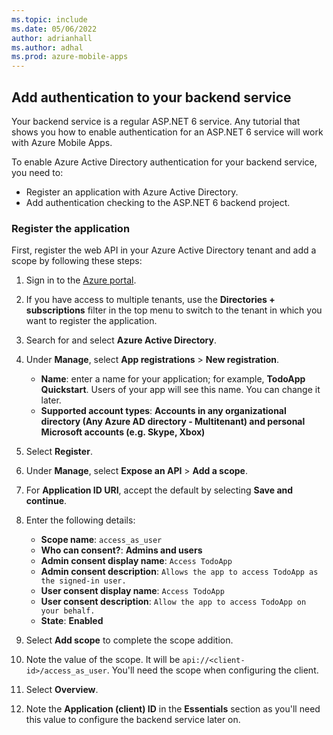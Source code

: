 ```yaml
---
ms.topic: include
ms.date: 05/06/2022
author: adrianhall
ms.author: adhal
ms.prod: azure-mobile-apps
---
```


## Add authentication to your backend service

Your backend service is a regular ASP.NET 6 service.  Any tutorial that shows you how to enable authentication for an ASP.NET 6 service will work with Azure Mobile Apps.

To enable Azure Active Directory authentication for your backend service, you need to:

* Register an application with Azure Active Directory.
* Add authentication checking to the ASP.NET 6 backend project.

### Register the application

First, register the web API in your Azure Active Directory tenant and add a scope by following these steps:

1. Sign in to the [Azure portal](https://portal.azure.com).
2. If you have access to multiple tenants, use the **Directories + subscriptions** filter in the top menu to switch to the tenant in which you want to register the application.
3. Search for and select **Azure Active Directory**.
4. Under **Manage**, select **App registrations** > **New registration**.

   * **Name**: enter a name for your application; for example, **TodoApp Quickstart**.  Users of your app will see this name.  You can change it later.
   * **Supported account types**: **Accounts in any organizational directory (Any Azure AD directory - Multitenant) and personal Microsoft accounts (e.g. Skype, Xbox)**

5. Select **Register**.
6. Under **Manage**, select **Expose an API** > **Add a scope**.
7. For **Application ID URI**, accept the default by selecting **Save and continue**.
8. Enter the following details:

   * **Scope name**: `access_as_user`
   * **Who can consent?**: **Admins and users**
   * **Admin consent display name**: `Access TodoApp`
   * **Admin consent description**: `Allows the app to access TodoApp as the signed-in user.`
   * **User consent display name**: `Access TodoApp`
   * **User consent description**: `Allow the app to access TodoApp on your behalf.`
   * **State**: **Enabled**

9. Select **Add scope** to complete the scope addition.
10. Note the value of the scope.  It will be `api://<client-id>/access_as_user`.  You'll need the scope when configuring the client.
11. Select **Overview**.
12. Note the **Application (client) ID** in the **Essentials** section as you'll need this value to configure the backend service later on.
